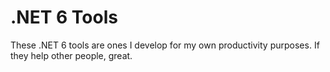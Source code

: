 # .NET 6 Tools
These .NET 6 tools are ones I develop for my own productivity purposes. If they help other people, great.
